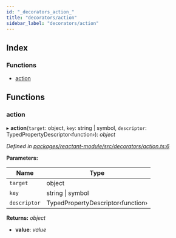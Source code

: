 ```yaml
---
id: "_decorators_action_"
title: "decorators/action"
sidebar_label: "decorators/action"
---
```


## Index

### Functions

* [action](_decorators_action_.md#action)

## Functions

###  action

▸ **action**(`target`: object, `key`: string | symbol, `descriptor`: TypedPropertyDescriptor‹function›): *object*

*Defined in [packages/reactant-module/src/decorators/action.ts:6](https://github.com/unadlib/reactant/blob/8ae0877/packages/reactant-module/src/decorators/action.ts#L6)*

**Parameters:**

Name | Type |
------ | ------ |
`target` | object |
`key` | string &#124; symbol |
`descriptor` | TypedPropertyDescriptor‹function› |

**Returns:** *object*

* **value**: *value*
